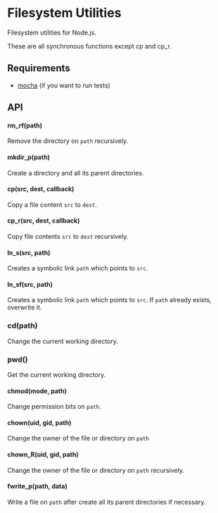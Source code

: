 Filesystem Utilities
====================

Filesystem utilities for Node.js.

These are all synchronous functions except cp and cp_r.

Requirements
------------

* [mocha](http://visionmedia.github.com/mocha/) (if you want to run tests)

API
---

#### rm_rf(path)

Remove the directory on `path` recursively.

#### mkdir_p(path)

Create a directory and all its parent directories.

#### cp(src, dest, callback)

Copy a file content `src` to `dest`.

#### cp_r(src, dest, callback)

Copy file contents `src` to `dest` recursively.

#### ln_s(src, path)

Creates a symbolic link `path` which points to `src`.

#### ln_sf(src, path)

Creates a symbolic link `path` which points to `src`. If `path` already exists, overwrite it.

### cd(path)

Change the current working directory.

### pwd()

Get the current working directory.

#### chmod(mode, path)

Change permission bits on `path`.

#### chown(uid, gid, path)

Change the owner of the file or directory on `path`

#### chown_R(uid, gid, path)

Change the owner of the file or directory on `path` recursively.

#### fwrite_p(path, data)

Write a file on `path` after create all its parent directories if necessary.
